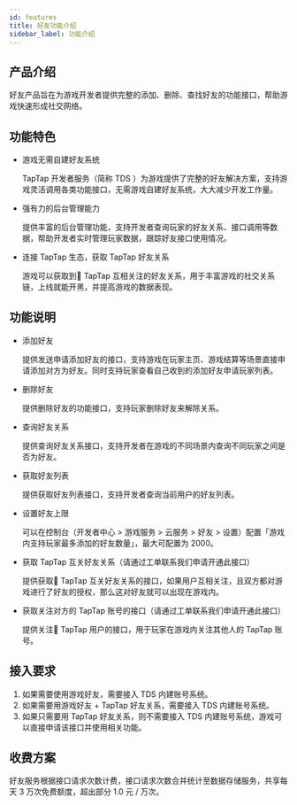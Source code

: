 ```yaml
---
id: features
title: 好友功能介绍
sidebar_label: 功能介绍
---
```


## 产品介绍

好友产品旨在为游戏开发者提供完整的添加、删除、查找好友的功能接口，帮助游戏快速形成社交网络。

## 功能特色

- 游戏无需自建好友系统

    TapTap 开发者服务（简称 TDS ）为游戏提供了完整的好友解决方案，支持游戏灵活调用各类功能接口，无需游戏自建好友系统，大大减少开发工作量。

- 强有力的后台管理能力

    提供丰富的后台管理功能，支持开发者查询玩家的好友关系、接口调用等数据，帮助开发者实时管理玩家数据，跟踪好友接口使用情况。

- 连接 TapTap 生态，获取 TapTap 好友关系

    游戏可以获取到 TapTap 互相关注的好友关系，用于丰富游戏的社交关系链，上线就能开黑，并提高游戏的数据表现。

## 功能说明

- 添加好友

    提供发送申请添加好友的接口，支持游戏在玩家主页、游戏结算等场景直接申请添加对方为好友。同时支持玩家查看自己收到的添加好友申请玩家列表。

- 删除好友

    提供删除好友的功能接口，支持玩家删除好友来解除关系。

- 查询好友关系

    提供查询好友关系接口，支持开发者在游戏的不同场景内查询不同玩家之间是否为好友。

- 获取好友列表

    提供获取好友列表接口，支持开发者查询当前用户的好友列表。

- 设置好友上限

    可以在控制台（开发者中心 > 游戏服务 > 云服务 > 好友 > 设置）配置「游戏内支持玩家最多添加的好友数量」，最大可配置为 2000。

- 获取 TapTap 互关好友关系（请通过工单联系我们申请开通此接口）

    提供获取 TapTap 互关好友关系的接口，如果用户互相关注，且双方都对游戏进行了好友的授权，那么这对好友就可以出现在游戏内。

- 获取关注对方的 TapTap 账号的接口（请通过工单联系我们申请开通此接口）

    提供关注 TapTap 用户的接口，用于玩家在游戏内关注其他人的 TapTap 账号。

## 接入要求

1. 如果需要使用游戏好友，需要接入 TDS 内建账号系统。
2. 如果需要用游戏好友 + TapTap 好友关系，需要接入 TDS 内建账号系统。
3. 如果只需要用 TapTap 好友关系，则不需要接入 TDS 内建账号系统，游戏可以直接申请该接口并使用相关功能。

## 收费方案

好友服务根据接口请求次数计费，接口请求次数合并统计至数据存储服务，共享每天 3 万次免费额度，超出部分 1.0 元 / 万次。
